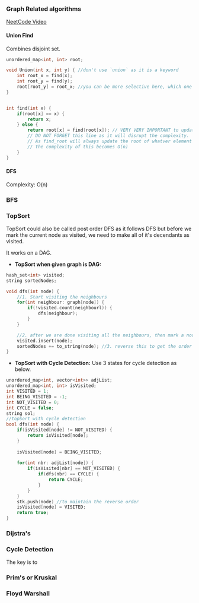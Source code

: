 ### Graph Related algorithms
[NeetCode Video](https://www.youtube.com/watch?v=utDu3Q7Flrw&t=3s)

#### Union Find
Combines disjoint set.

```cpp
unordered_map<int, int> root;

void Union(int x, int y) { //don't use `union` as it is a keyword
    int root_x = find(x);
    int root_y = find(y);
    root[root_y] = root_x; //you can be more selective here, which one will become the new root etc.
}


int find(int x) {
    if(root[x] == x) {
        return x;
    } else {
        return root[x] = find(root[x]); // VERY VERY IMPORTANT to update the root in the call stack,
        // DO NOT FORGET this line as it will disrupt the complexity.
        // As find_root will always update the root of whatver element it traverses during the search, 
        // the complexity of this becomes O(n)
    }
}

```



#### DFS
Complexity: O(n)

### BFS

### TopSort
TopSort could also be called post order DFS as it follows DFS but before we mark the current node as visited, we need to make all of it's decendants as visited.

It works on a DAG.

- **TopSort when given graph is DAG:**
```cpp
hash_set<int> visited;
string sortedNodes;

void dfs(int node) {
    //1. Start visiting the neighbours
    for(int neighbour: graph[node]) {
        if(!visited.count(neighbourl)) {
            dfs(neighbour);
        }
    }

    //2. after we are done visiting all the neighbours, then mark a node as visited
    visited.insert(node);
    sortedNodes += to_string(node); //3. reverse this to get the order
}
```

- **TopSort with Cycle Detection:**
  Use 3 states for cycle detection as below. 

```cpp
unordered_map<int, vector<int>> adjList;
unordered_map<int, int> isVisited;
int VISITED = 1;
int BEING_VISITED = -1;
int NOT_VISITED = 0;
int CYCLE = false;
string sol;
//topSort with cycle detection
bool dfs(int node) {
	if(isVisited[node] != NOT_VISITED) {
		return isVisited[node];
	}
	
	isVisited[node] = BEING_VISITED;
	
	for(int nbr: adjList[node]) {
		if(isVisited[nbr] == NOT_VISITED) {
			if(dfs(nbr) == CYCLE) {
                return CYCLE;
            }
		}
	}
	stk.push(node) //to maintain the reverse order
	isVisited[node] = VISITED;
	return true;
}
```

### Dijstra's


### Cycle Detection
The key is to 
### Prim's or Kruskal

### Floyd Warshall

